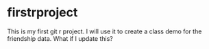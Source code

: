 # firstrproject
This is my first git r project.  I will use it to create a class demo for the friendship data.  What if I update this?   